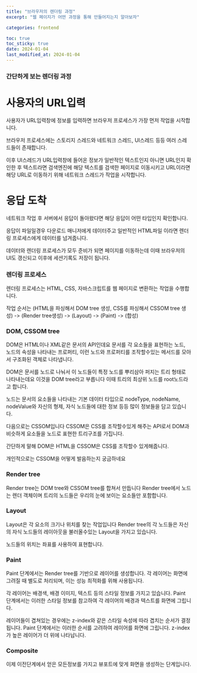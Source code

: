 ```yaml
---
title: "브라우저의 렌더링 과정"
excerpt: "웹 페이지가 어떤 과정을 통해 만들어지는지 알아보자"

categories: frontend

toc: true
toc_sticky: true
date: 2024-01-04
last_modified_at: 2024-01-04
---
```


### 간단하게 보는 렌더링 과정

# 사용자의 URL입력

사용자가 URL입력창에 정보를 입력하면 브라우저 프로세스가 가장 먼저 작업을 시작합니다.

브라우저 프로세스에는 스토리지 스레드와 네트워크 스레드, UI스레드 등등 여러 스레드들이 존재합니다.

이후 UI스레드가 URL입력창에 들어온 정보가 일반적인 텍스트인지 아니면 URL인지 확인한 후 텍스트라면 검색엔진에 해당 텍스트를 검색한 페이지로 이동시키고
URL이라면 해당 URL로 이동하기 위해 네트워크 스레드가 작업을 시작합니다.

# 응답 도착

네트워크 작업 후 서버에서 응답이 돌아왔다면 해당 응답이 어떤 타입인지 확인합니다.

응답이 파일일경우 다운로드 매니저에게 데이터주고 일반적인 HTML파일 이라면 렌더링 프로세스에게 데이터를 넘겨줍니다.

데이터와 렌더링 프로세스가 모두 준비가 되면 페이지를 이동하는데 이때 브라우저의 UI도 갱신되고 이후에 세션기록도 저장이 됩니다.

### 렌더링 프로세스

렌더링 프로세스는 HTML, CSS, 자바스크립트를 웹 페이지로 변환하는 작업을 수행합니다.

작업 순서는 (HTML을 파싱해서 DOM tree 생성, CSS를 파싱해서 CSSOM tree 생성) -> (Render tree생성) -> (Layout) -> (Paint) -> (합성)

### DOM, CSSOM tree

DOM은 HTML이나 XML같은 문서의 API인데요 문서를 각 요소들을 표현하는 노드, 노드의 속성을 나타내는 프로퍼티, 이런 노드와 프로퍼티를 조작할수있는 메서드를 모아서 구조화된 객체로 나타냅니다.

DOM은 문서를 노드로 나눠서 이 노드들이 특정 노드를 뿌리삼아 퍼지는 트리 형태로 나타내는데요 이것을 DOM tree라고 부릅니다 이때 트리의 최상위 노드를 root노드라고 합니다.

노드는 문서의 요소들을 나타내는 기본 데이터 타입으로 nodeType, nodeName, nodeValue와 자신의 형제, 자식 노드들에 대한 정보 등등 많이 정보들을 담고 있습니다.

다음으로는 CSSOM입니다 CSSOM은 CSS를 조작할수있게 해주는 API로서 DOM과 비슷하게 요소들을 노드로 표현한 트리구조를 가집니다.

간단하게 말해 DOM은 HTML을 CSSOM은 CSS를 조작할수 있게해줍니다.

개인적으로는 CSSOM을 어떻게 발음하는지 궁금하네요

### Render tree

Render tree는 DOM tree와 CSSOM tree를 합쳐서 만듭니다 Render tree에서 노드는 렌더 객체이며 트리의 노드들은 우리의 눈에 보이는 요소들만 포함합니다.

### Layout

Layout은 각 요소의 크기나 위치를 찾는 작업입니다 Render tree의 각 노드들은 자신의 자식 노드들의 레이아웃을 불러올수있는 Layout을 가지고 있습니다.

노드들의 위치는 좌표를 사용하여 표현합니다.

### Paint

Paint 단계에서는 Render tree를 기반으로 레이어를 생성합니다. 각 레이어는 화면에 그려질 때 별도로 처리되며, 이는 성능 최적화를 위해 사용됩니다.

각 레이어는 배경색, 배경 이미지, 텍스트 등의 스타일 정보를 가지고 있습니다. Paint 단계에서는 이러한 스타일 정보를 참고하여 각 레이어의 배경과 텍스트를 화면에 그립니다.

레이어들이 겹쳐있는 경우에는 z-index와 같은 스타일 속성에 따라 겹치는 순서가 결정됩니다. Paint 단계에서는 이러한 순서를 고려하여 레이어를 화면에 그립니다. z-index가 높은 레이어가 더 위에 나타납니다.

### Composite

이제 이전단계에서 얻은 모든정보를 가지고 뷰포트에 맞게 화면을 생성하는 단계입니다.
